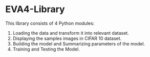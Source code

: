 # EVA4-Library

This library consists of 4 Python  modules:

1. Loading the data and transform it into relevant dataset.
2. Displaying the samples images in CIFAR 10 dataset.
3. Building the model and Summarizing parameters of the model.
4. Training and Testing the Model.
